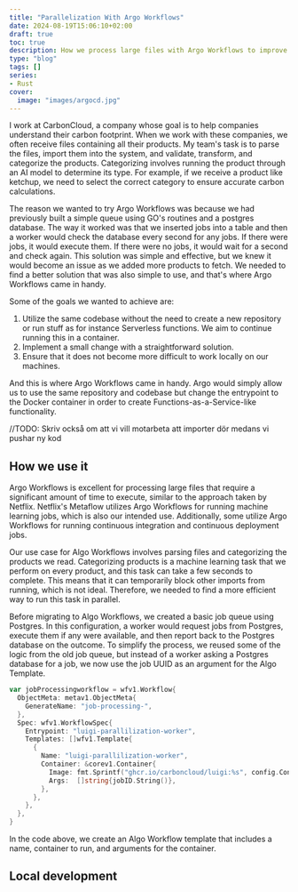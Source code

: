 ```yaml
---
title: "Parallelization With Argo Workflows"
date: 2024-08-19T15:06:10+02:00
draft: true
toc: true
description: How we process large files with Argo Workflows to improve parallelization
type: "blog"
tags: []
series:
- Rust
cover:
  image: "images/argocd.jpg"
---
```

I work at CarbonCloud, a company whose goal is to help companies understand their carbon footprint. When we work with these companies, we often receive files containing all their products. My team's task is to parse the files, import them into the system, and validate, transform, and categorize the products. Categorizing involves running the product through an AI model to determine its type. For example, if we receive a product like ketchup, we need to select the correct category to ensure accurate carbon calculations.

The reason we wanted to try Argo Workflows was because we had previously built a simple queue using GO's routines and a postgres database. The way it worked was that we inserted jobs into a table and then a worker would check the database every second for any jobs. If there were jobs, it would execute them. If there were no jobs, it would wait for a second and check again. This solution was simple and effective, but we knew it would become an issue as we added more products to fetch. We needed to find a better solution that was also simple to use, and that's where Argo Workflows came in handy.

Some of the goals we wanted to achieve are:
1. Utilize the same codebase without the need to create a new repository or run stuff as for instance Serverless functions. We aim to continue running this in a container.
2. Implement a small change with a straightforward solution.
3. Ensure that it does not become more difficult to work locally on our machines.

And this is where Argo Workflows came in handy. Argo would simply allow us to use the same repository and codebase but change the entrypoint to the Docker container in order to create Functions-as-a-Service-like functionality.


//TODO: Skriv också om att vi vill motarbeta att importer dör medans vi pushar ny kod

## How we use it

Argo Workflows is excellent for processing large files that require a significant amount of time to execute, similar to the approach taken by Netflix. Netflix's Metaflow utilizes Argo Workflows for running machine learning jobs, which is also our intended use. Additionally, some utilize Argo Workflows for running continuous integration and continuous deployment jobs.

Our use case for Algo Workflows involves parsing files and categorizing the products we read. Categorizing products is a machine learning task that we perform on every product, and this task can take a few seconds to complete. This means that it can temporarily block other imports from running, which is not ideal. Therefore, we needed to find a more efficient way to run this task in parallel.

Before migrating to Algo Workflows, we created a basic job queue using Postgres. In this configuration, a worker would request jobs from Postgres, execute them if any were available, and then report back to the Postgres database on the outcome. To simplify the process, we reused some of the logic from the old job queue, but instead of a worker asking a Postgres database for a job, we now use the job UUID as an argument for the Algo Template.

```go
var jobProcessingworkflow = wfv1.Workflow{
  ObjectMeta: metav1.ObjectMeta{
    GenerateName: "job-processing-",
  },
  Spec: wfv1.WorkflowSpec{
    Entrypoint: "luigi-parallilization-worker",
    Templates: []wfv1.Template{
      {
        Name: "luigi-parallilization-worker",
        Container: &corev1.Container{
          Image: fmt.Sprintf("ghcr.io/carboncloud/luigi:%s", config.ContainerImageBuildSHA),
          Args:  []string{jobID.String()},
        },
      },
    },
  },
}
```

In the code above, we create an Algo Workflow template that includes a name, container to run, and arguments for the container.

## Local development


